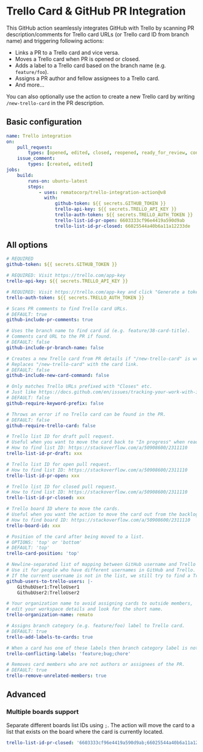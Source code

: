 # Trello Card & GitHub PR Integration

This GitHub action seamlessly integrates GitHub with Trello by scanning PR description/comments for Trello card URLs (or Trello card ID from branch name) and triggering following actions:

-   Links a PR to a Trello card and vice versa.
-   Moves a Trello card when PR is opened or closed.
-   Adds a label to a Trello card based on the branch name (e.g. `feature/foo`).
-   Assigns a PR author and fellow assignees to a Trello card.
-   And more...

You can also optionally use the action to create a new Trello card by writing `/new-trello-card` in the PR description.

## Basic configuration

```yaml
name: Trello integration
on:
    pull_request:
        types: [opened, edited, closed, reopened, ready_for_review, converted_to_draft]
    issue_comment:
        types: [created, edited]
jobs:
    build:
        runs-on: ubuntu-latest
        steps:
            - uses: rematocorp/trello-integration-action@v8
              with:
                  github-token: ${{ secrets.GITHUB_TOKEN }}
                  trello-api-key: ${{ secrets.TRELLO_API_KEY }}
                  trello-auth-token: ${{ secrets.TRELLO_AUTH_TOKEN }}
                  trello-list-id-pr-open: 6603333cf96e4419a590d9ab
                  trello-list-id-pr-closed: 66025544a40b6a11a12233de
```

## All options

```yaml
# REQUIRED
github-token: ${{ secrets.GITHUB_TOKEN }}

# REQUIRED: Visit https://trello.com/app-key
trello-api-key: ${{ secrets.TRELLO_API_KEY }}

# REQUIRED: Visit https://trello.com/app-key and click "Generate a token".
trello-auth-token: ${{ secrets.TRELLO_AUTH_TOKEN }}

# Scans PR comments to find Trello card URLs.
# DEFAULT: true
github-include-pr-comments: true

# Uses the branch name to find card id (e.g. feature/38-card-title).
# Comments card URL to the PR if found.
# DEFAULT: false
github-include-pr-branch-name: false

# Creates a new Trello card from PR details if "/new-trello-card" is written in the PR description.
# Replaces "/new-trello-card" with the card link.
# DEFAULT: false
github-include-new-card-command: false

# Only matches Trello URLs prefixed with "Closes" etc.
# Just like https://docs.github.com/en/issues/tracking-your-work-with-issues/linking-a-pull-request-to-an-issue#linking-a-pull-request-to-an-issue-using-a-keyword
# DEFAULT: false
github-require-keyword-prefix: false

# Throws an error if no Trello card can be found in the PR.
# DEFAULT: false
github-require-trello-card: false

# Trello list ID for draft pull request.
# Useful when you want to move the card back to "In progress" when ready PR is converted to draft.
# How to find list ID: https://stackoverflow.com/a/50908600/2311110
trello-list-id-pr-draft: xxx

# Trello list ID for open pull request.
# How to find list ID: https://stackoverflow.com/a/50908600/2311110
trello-list-id-pr-open: xxx

# Trello list ID for closed pull request.
# How to find list ID: https://stackoverflow.com/a/50908600/2311110
trello-list-id-pr-closed: xxx

# Trello board ID where to move the cards.
# Useful when you want the action to move the card out from the backlog.
# How to find board ID: https://stackoverflow.com/a/50908600/2311110
trello-board-id: xxx

# Position of the card after being moved to a list.
# OPTIONS: 'top' or 'bottom'
# DEFAULT: 'top'
trello-card-position: 'top'

# Newline-separated list of mapping between GitHub username and Trello username.
# Use it for people who have different usernames in GitHub and Trello.
# If the current username is not in the list, we still try to find a Trello user with GitHub username.
github-users-to-trello-users: |-
    GithubUser1:TrelloUser1
    GithubUser2:TrelloUser2

# Your organization name to avoid assigning cards to outside members,
# edit your workspace details and look for the short name.
trello-organization-name: remato

# Assigns branch category (e.g. feature/foo) label to Trello card.
# DEFAULT: true
trello-add-labels-to-cards: true

# When a card has one of these labels then branch category label is not assigned.
trello-conflicting-labels: 'feature;bug;chore'

# Removes card members who are not authors or assignees of the PR.
# DEFAULT: true
trello-remove-unrelated-members: true
```

## Advanced

### Multiple boards support

Separate different boards list IDs using `;`. The action will move the card to a list that exists on the board where the card is currently located.

```yaml
trello-list-id-pr-closed: '6603333cf96e4419a590d9ab;66025544a40b6a11a12233de;77788894a40b6a11a12233de'
```
